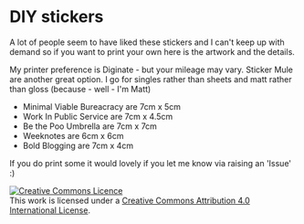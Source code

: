 # DIY stickers

A lot of people seem to have liked these stickers and I can't keep up with demand so if you want to print your own here is the artwork and the details.

My printer preference is Diginate - but your mileage may vary. Sticker Mule are another great option. I go for singles rather than sheets and matt rather than gloss (because - well - I'm Matt)

- Minimal Viable Bureacracy are 7cm x 5cm 
- Work In Public Service are 7cm x 4.5cm
- Be the Poo Umbrella are 7cm x 7cm
- Weeknotes are 6cm x 6cm
- Bold Blogging are 7cm x 4cm

If you do print some it would lovely if you let me know via raising an 'Issue' :)


<a rel="license" href="http://creativecommons.org/licenses/by/4.0/"><img alt="Creative Commons Licence" style="border-width:0" src="https://i.creativecommons.org/l/by/4.0/88x31.png" /></a><br />This work is licensed under a <a rel="license" href="http://creativecommons.org/licenses/by/4.0/">Creative Commons Attribution 4.0 International License</a>.






